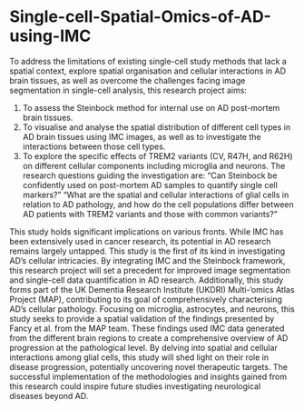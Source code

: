 # Single-cell-Spatial-Omics-of-AD-using-IMC
To address the limitations of existing single-cell study methods that lack a spatial context, explore spatial organisation
and cellular interactions in AD brain tissues, as well as overcome the challenges facing image
segmentation in single-cell analysis, this research project aims:
1) To assess the Steinbock method for internal use on AD post-mortem brain tissues.
2) To visualise and analyse the spatial distribution of different cell types in AD brain tissues using
IMC images, as well as to investigate the interactions between those cell types.
3) To explore the specific effects of TREM2 variants (CV, R47H, and R62H) on different cellular
components including microglia and neurons.
The research questions guiding the investigation are: “Can Steinbock be confidently used on
post-mortem AD samples to quantify single cell markers?” “What are the spatial and cellular
interactions of glial cells in relation to AD pathology, and how do the cell populations differ
between AD patients with TREM2 variants and those with common variants?”

This study holds significant implications on various fronts. While IMC has been extensively used in
cancer research, its potential in AD research remains largely untapped. This study is the first of its
kind in investigating AD’s cellular intricacies. By integrating IMC and the Steinbock framework,
this research project will set a precedent for improved image segmentation and single-cell data
quantification in AD research.
Additionally, this study forms part of the UK Dementia Research Institute (UKDRI) Multi-‘omics
Atlas Project (MAP), contributing to its goal of comprehensively characterising AD’s cellular
pathology. Focusing on microglia, astrocytes, and neurons, this study seeks to provide a spatial
validation of the findings presented by Fancy et al. from the MAP team. These findings used
IMC data generated from the different brain regions to create a comprehensive overview of AD
progression at the pathological level.
By delving into spatial and cellular interactions among glial cells, this study will shed light on
their role in disease progression, potentially uncovering novel therapeutic targets. The successful
implementation of the methodologies and insights gained from this research could inspire future
studies investigating neurological diseases beyond AD.
